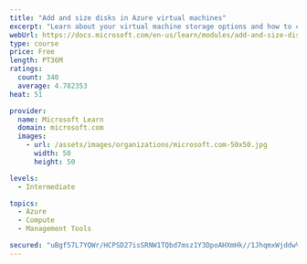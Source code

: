 ```yaml
---
title: "Add and size disks in Azure virtual machines"
excerpt: "Learn about your virtual machine storage options and how to choose between standard and premium, managed and unmanaged disks for your Azure virtual machine."
webUrl: https://docs.microsoft.com/en-us/learn/modules/add-and-size-disks-in-azure-virtual-machines/
type: course
price: Free
length: PT36M
ratings:
  count: 340
  average: 4.782353
heat: 51

provider:
  name: Microsoft Learn
  domain: microsoft.com
  images:
    - url: /assets/images/organizations/microsoft.com-50x50.jpg
      width: 50
      height: 50

levels:
  - Intermediate

topics:
  - Azure
  - Compute
  - Management Tools

secured: "uBgf57L7YQWr/HCPSD27isSRNW1TQbd7msz1Y3DpoAHXmHk//1JhqmxWjddwV9sJ1SjtB4gWj2/q6diMAjm99w24edLTtsi+BHfiYdYvFBL6qDlTr230YJaAab8MHwoGpZ9+OHDLofM2v6ORVzIi8obQnH7oCbfOgXs7Pt3GC9Pt170HKG1IpNu2qvomN+qy+JP0XyFGL9NXclM99aw3teBCgPPkLZKtrv9MYbUJx4+bSBlF/VUquWSKW0SyC+fC8fdCUpquqGz1vsq/HTcb09mWkIDQRF9xXZV1Ft+wDU1CvFbJVcb7nGftMbGc+c5WRfca9g9Tyzxz2bAVQMfAZ9XEMD/KfPYvaIXiUw2PDvFZOLeZK2g4Pcy3sb9/w+UUM6Mf0d3YcVXIuKav4x5SvGMP/JGRRm+3s81KTQqSWkQ=;jUpvxXTTaBUSTWqN0E/Lqw=="
---
```


